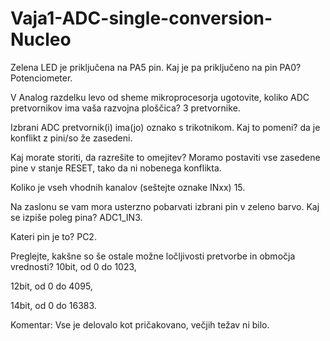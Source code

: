 # Vaja1-ADC-single-conversion-Nucleo

Zelena LED je priključena na PA5 pin. Kaj je pa priključeno na pin PA0? Potenciometer.

V Analog razdelku levo od sheme mikroprocesorja ugotovite, koliko ADC pretvornikov ima vaša razvojna ploščica? 3 pretvornike.

Izbrani ADC pretvornik(i) ima(jo) oznako s trikotnikom. Kaj to pomeni? da je konflikt z pini/so že zasedeni.

Kaj morate storiti, da razrešite to omejitev? Moramo postaviti vse zasedene pine v stanje RESET, tako da ni nobenega konflikta.

Koliko je vseh vhodnih kanalov (seštejte oznake INxx) 15.

Na zaslonu se vam mora usterzno pobarvati izbrani pin v zeleno barvo. Kaj se izpiše poleg pina? ADC1_IN3.

Kateri pin je to? PC2.

Preglejte, kakšne so še ostale možne ločljivosti pretvorbe in območja vrednosti?
10bit, od 0 do 1023,

12bit, od 0 do 4095, 

14bit, od 0 do 16383. 
 
Komentar: Vse je delovalo kot pričakovano, večjih težav ni bilo.
